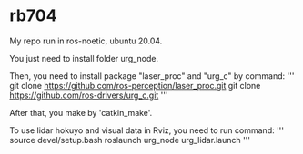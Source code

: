 # rb704
My repo run in ros-noetic, ubuntu 20.04.

You just need to install folder urg_node.

Then, you need to install package "laser_proc" and "urg_c" by command:
    '''
    git clone https://github.com/ros-perception/laser_proc.git
    git clone https://github.com/ros-drivers/urg_c.git
    '''

After that, you make by 'catkin_make'. 

To use lidar hokuyo and visual data in Rviz, you need to run command:
    '''
    source devel/setup.bash
    roslaunch urg_node urg_lidar.launch
    '''